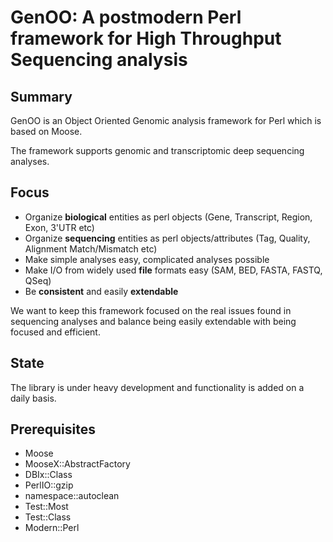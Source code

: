 GenOO: A postmodern Perl framework for High Throughput Sequencing analysis
==========================================================================

Summary
--------------
GenOO is an Object Oriented Genomic analysis framework for Perl which is based on Moose.

The framework supports genomic and transcriptomic deep sequencing analyses.

Focus
--------------
* Organize **biological** entities as perl objects (Gene, Transcript, Region, Exon, 3'UTR etc)
* Organize **sequencing** entities as perl objects/attributes (Tag, Quality, Alignment Match/Mismatch etc)
* Make simple analyses easy, complicated analyses possible
* Make I/O from widely used **file** formats easy (SAM, BED, FASTA, FASTQ, QSeq)
* Be **consistent** and easily **extendable**

We want to keep this framework focused on the real issues found in sequencing analyses and balance being easily extendable with being focused and efficient.

State
--------------
The library is under heavy development and functionality is added on a daily basis.

Prerequisites
--------------
* Moose
* MooseX::AbstractFactory
* DBIx::Class
* PerlIO::gzip
* namespace::autoclean
* Test::Most
* Test::Class
* Modern::Perl
